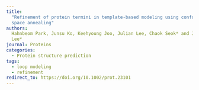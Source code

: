 ```yaml
---
title:
  "Refinement of protein termini in template-based modeling using conformational
  space annealing"
authors:
  Hahnbeom Park, Junsu Ko, Keehyoung Joo, Julian Lee, Chaok Seok* and Jooyoung
  Lee*
journal: Proteins
categories:
  - Protein structure prediction
tags:
  - loop modeling
  - refinement
redirect_to: https://doi.org/10.1002/prot.23101
---
```

